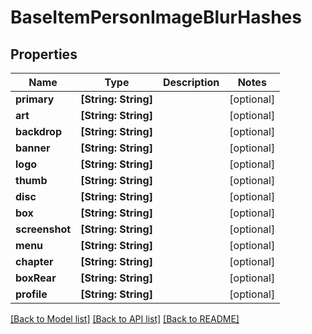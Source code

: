 # BaseItemPersonImageBlurHashes

## Properties
Name | Type | Description | Notes
------------ | ------------- | ------------- | -------------
**primary** | **[String: String]** |  | [optional] 
**art** | **[String: String]** |  | [optional] 
**backdrop** | **[String: String]** |  | [optional] 
**banner** | **[String: String]** |  | [optional] 
**logo** | **[String: String]** |  | [optional] 
**thumb** | **[String: String]** |  | [optional] 
**disc** | **[String: String]** |  | [optional] 
**box** | **[String: String]** |  | [optional] 
**screenshot** | **[String: String]** |  | [optional] 
**menu** | **[String: String]** |  | [optional] 
**chapter** | **[String: String]** |  | [optional] 
**boxRear** | **[String: String]** |  | [optional] 
**profile** | **[String: String]** |  | [optional] 

[[Back to Model list]](../README.md#documentation-for-models) [[Back to API list]](../README.md#documentation-for-api-endpoints) [[Back to README]](../README.md)



